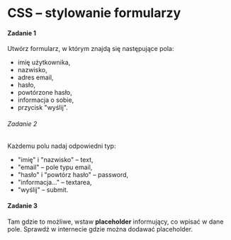 # CSS &ndash; stylowanie formularzy

#### Zadanie 1
Utwórz formularz, w którym znajdą się następujące pola:
* imię użytkownika,
* nazwisko,
* adres email,
* hasło,
* powtórzone hasło,
* informacja o sobie,
* przycisk "wyślij".

###### Zadanie 2
Każdemu polu nadaj odpowiedni typ:
* "imię" i "nazwisko" &ndash; text,
* "email" &ndash; pole typu email,
* "hasło" i "powtórz hasło" &ndash; password,
* "informacja..." &ndash; textarea,
* "wyślij" &ndash; submit.

#### Zadanie 3
Tam gdzie to możliwe, wstaw **placeholder** informujący, co wpisać w dane pole.
Sprawdź w internecie gdzie można dodawać placeholder.
